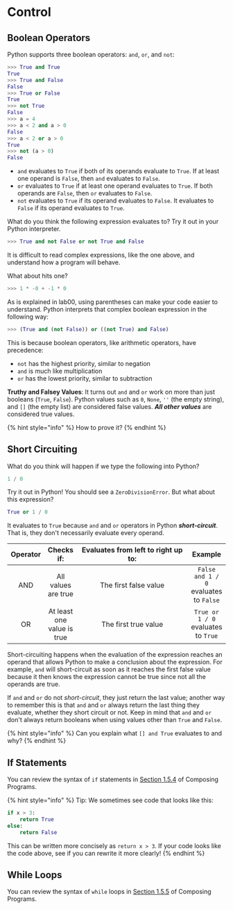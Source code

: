 # Control

## **Boolean Operators**

Python supports three boolean operators: `and`, `or`, and `not`:

```python
>>> True and True
True
>>> True and False
False
>>> True or False
True
>>> not True
False
>>> a = 4
>>> a < 2 and a > 0
False
>>> a < 2 or a > 0
True
>>> not (a > 0)
False
```

* `and` evaluates to `True` if both of its operands evaluate to `True`. If at least one operand is `False`, then `and` evaluates to `False`.
* `or` evaluates to `True` if at least one operand evaluates to `True`. If both operands are `False`, then `or` evaluates to `False`.
* `not` evaluates to `True` if its operand evaluates to `False`. It evaluates to `False` if its operand evaluates to `True`.

What do you think the following expression evaluates to? Try it out in your Python interpreter.

```python
>>> True and not False or not True and False
```

It is difficult to read complex expressions, like the one above, and understand how a program will behave.

What about hits one?

```python
>>> 1 * -0 + -1 * 0
```

As is explained in lab00, using parentheses can make your code easier to understand. Python interprets that complex boolean expression in the following way:

```python
>>> (True and (not False)) or ((not True) and False)
```

This is because boolean operators, like arithmetic operators, have precedence:

* `not` has the highest priority, similar to negation
* `and` is much like multiplication
* `or` has the lowest priority, similar to subtraction

**Truthy and Falsey Values**: It turns out `and` and `or` work on more than just booleans (`True`, `False`). Python values such as `0`, `None`, `''` (the empty string), and `[]` (the empty list) are considered false values. _**All other values**_ are considered true values.

{% hint style="info" %}
How to prove it?
{% endhint %}

## **Short Circuiting**

What do you think will happen if we type the following into Python?

```python
1 / 0
```

Try it out in Python! You should see a `ZeroDivisionError`. But what about this expression?

```python
True or 1 / 0
```

It evaluates to `True` because `and` and `or` operators in Python _**short-circuit**_. That is, they don't necessarily evaluate every operand.

<table><thead><tr><th align="center">Operator</th><th align="center">Checks if:</th><th width="297" align="center">Evaluates from left to right up to:</th><th align="center">Example</th></tr></thead><tbody><tr><td align="center">AND</td><td align="center">All values are true</td><td align="center">The first false value</td><td align="center"><code>False and 1 / 0</code> evaluates to <code>False</code></td></tr><tr><td align="center">OR</td><td align="center">At least one value is true</td><td align="center">The first true value</td><td align="center"><code>True or 1 / 0</code> evaluates to <code>True</code></td></tr></tbody></table>

Short-circuiting happens when the evaluation of the expression reaches an operand that allows Python to make a conclusion about the expression. For example, `and` will short-circuit as soon as it reaches the first false value because it then knows the expression cannot be true since not all the operands are true.

If `and` and `or` do not _short-circuit_, they just return the last value; another way to remember this is that `and` and `or` always return the last thing they evaluate, whether they short circuit or not. Keep in mind that `and` and `or` don't always return booleans when using values other than `True` and `False`.

{% hint style="info" %}
Can you explain what `[] and True` evaluates to and why?
{% endhint %}

## **If Statements**

You can review the syntax of `if` statements in [Section 1.5.4](http://www.composingprograms.com/pages/15-control.html#conditional-statements) of Composing Programs.

{% hint style="info" %}
Tip: We sometimes see code that looks like this:

```python
if x > 3:
    return True
else:
    return False
```

This can be written more concisely as `return x > 3`. If your code looks like the code above, see if you can rewrite it more clearly!
{% endhint %}

## **While Loops**

You can review the syntax of `while` loops in [Section 1.5.5](http://www.composingprograms.com/pages/15-control.html#iteration) of Composing Programs.
